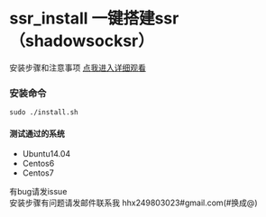 # ssr_install 一键搭建ssr（shadowsocksr）
安装步骤和注意事项  [点我进入详细观看](http://www.52hhx.com/index/articleDetail/74)

### 安装命令 
```shell
sudo ./install.sh
```

#### 测试通过的系统
- Ubuntu14.04 
- Centos6
- Centos7

有bug请发issue   
安装步骤有问题请发邮件联系我 hhx249803023#gmail.com(#换成@)